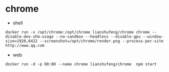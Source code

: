 # chrome



- shell
````shell
docker run -v /opt/chrome:/opt/chrome lianshufeng/chrome chrome --disable-dev-shm-usage --no-sandbox --headless --disable-gpu --window-size=1920,6422 --screenshot=/opt/chrome/render.png --process-per-site http://www.qq.com

````

- web
````shell
docker run -d -p 80:80 --name chrome lianshufeng/chrome  npm start
````